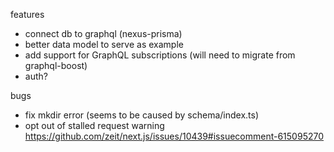 features

- connect db to graphql (nexus-prisma)
- better data model to serve as example
- add support for GraphQL subscriptions (will need to migrate from graphql-boost)
- auth?

bugs

- fix mkdir error (seems to be caused by schema/index.ts)
- opt out of stalled request warning https://github.com/zeit/next.js/issues/10439#issuecomment-615095270
